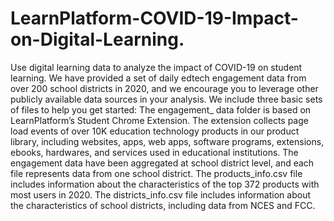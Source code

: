 # LearnPlatform-COVID-19-Impact-on-Digital-Learning.
Use digital learning data to analyze the impact of COVID-19 on student learning. We have provided a set of daily edtech engagement data from over 200 school districts in 2020, and we encourage you to leverage other publicly available data sources in your analysis. We include three basic sets of files to help you get started:  The engagement_ data folder is based on LearnPlatform’s Student Chrome Extension. The extension collects page load events of over 10K education technology products in our product library, including websites, apps, web apps, software programs, extensions, ebooks, hardwares, and services used in educational institutions. The engagement data have been aggregated at school district level, and each file represents data from one school district. The products_info.csv file includes information about the characteristics of the top 372 products with most users in 2020. The districts_info.csv file includes information about the characteristics of school districts, including data from NCES and FCC. 
